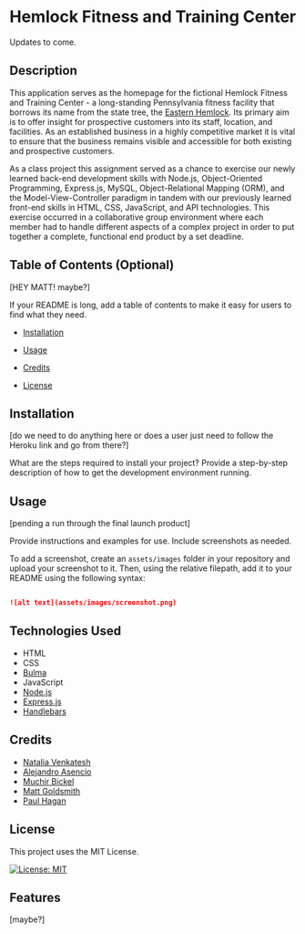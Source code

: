 
# Hemlock Fitness and Training Center

Updates to come.

## Description

This application serves as the homepage for the fictional Hemlock Fitness and Training Center - a long-standing Pennsylvania fitness facility that borrows its name from the state tree, the [Eastern Hemlock](https://en.wikipedia.org/wiki/Tsuga_canadensis). Its primary aim is to offer insight for prospective customers into its staff, location, and facilities. As an established business in a highly competitive market it is vital to ensure that the business remains visible and accessible for both existing and prospective customers.

As a class project this assignment served as a chance to exercise our newly learned back-end development skills with Node.js, Object-Oriented Programming, Express.js, MySQL, Object-Relational Mapping (ORM), and the Model-View-Controller paradigm in tandem with our previously learned front-end skills in HTML, CSS, JavaScript, and API technologies. This exercise occurred in a collaborative group environment where each member had to handle different aspects of a complex project in order to put together a complete, functional end product by a set deadline.

## Table of Contents (Optional)

[HEY MATT! maybe?]

If your README is long, add a table of contents to make it easy for users to find what they need.

-  [Installation](#installation)

-  [Usage](#usage)

-  [Credits](#credits)

-  [License](#license)

## Installation

[do we need to do anything here or does a user just need to follow the Heroku link and go from there?]

What are the steps required to install your project? Provide a step-by-step description of how to get the development environment running.

## Usage

[pending a run through the final launch product]

Provide instructions and examples for use. Include screenshots as needed.

To add a screenshot, create an `assets/images` folder in your repository and upload your screenshot to it. Then, using the relative filepath, add it to your README using the following syntax:

 ```md

 ![alt text](assets/images/screenshot.png)

 ```

## Technologies Used

- HTML
- CSS
- [Bulma](https://bulma.io/)
- JavaScript
- [Node.js](https://nodejs.org/en/)
- [Express.js](https://expressjs.com/)
- [Handlebars](https://handlebarsjs.com/)

## Credits

- [Natalia Venkatesh](https://github.com/NataVenk)
- [Alejandro Asencio](https://github.com/z20axa)
- [Muchir Bickel](https://github.com/muchirbickel)
- [Matt Goldsmith](https://github.com/chocochip287)
- [Paul Hagan](https://github.com/phagn131)

## License

This project uses the MIT License.

[![License: MIT](https://img.shields.io/badge/License-MIT-yellow.svg)](https://opensource.org/licenses/MIT)

## Features

[maybe?]